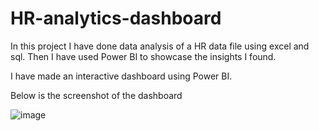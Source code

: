 # HR-analytics-dashboard
In this project I have done data analysis of a HR data file using excel and sql. Then I have used Power BI to showcase the insights I found.

I have made an interactive dashboard using Power BI.

Below is the screenshot of the dashboard

![image](https://github.com/codervaishali/HR-analytics-dashboard/assets/121167987/9d7bc31e-6b20-47ac-abe7-668ab13b44b1)
